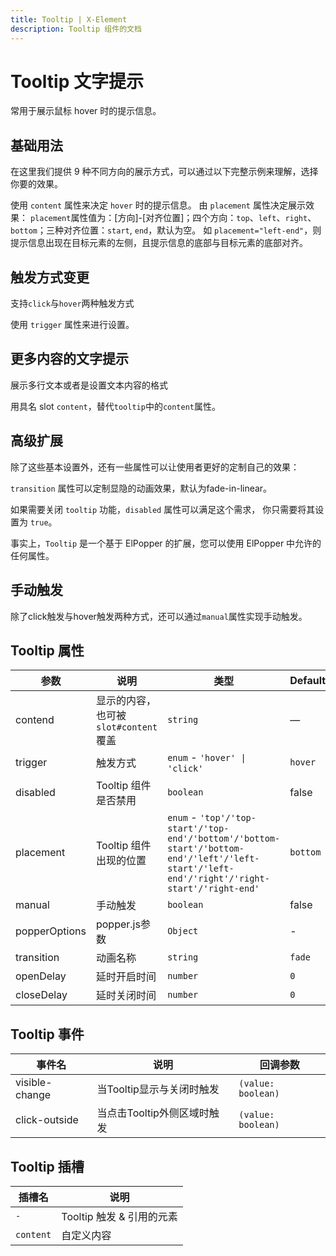 ```yaml
---
title: Tooltip | X-Element
description: Tooltip 组件的文档
---
```


# Tooltip 文字提示

常用于展示鼠标 hover 时的提示信息。

## 基础用法

在这里我们提供 9 种不同方向的展示方式，可以通过以下完整示例来理解，选择你要的效果。

使用 `content` 属性来决定 `hover` 时的提示信息。 由 `placement` 属性决定展示效果： `placement`属性值为：[方向]-[对齐位置]；四个方向：`top`、`left`、`right`、`bottom`；三种对齐位置：`start`, `end`，默认为空。 如 `placement="left-end"`，则提示信息出现在目标元素的左侧，且提示信息的底部与目标元素的底部对齐。

<preview path="../demo/Tooltip/Basic.vue" title="基础用法" description="Tooltip 组件的基础用法"></preview>

## 触发方式变更

支持`click`与`hover`两种触发方式

使用 `trigger` 属性来进行设置。

<preview path="../demo/Tooltip/Trigger.vue" title="触发方式变更" description="Tooltip 组件的触发方式变更"></preview>

## 更多内容的文字提示

展示多行文本或者是设置文本内容的格式

用具名 slot `content`，替代`tooltip`中的`content`属性。

<preview path="../demo/Tooltip/ContentSlot.vue" title="更多内容的文字提示" description="Tooltip 组件的更多内容的文字提示"></preview>

## 高级扩展

除了这些基本设置外，还有一些属性可以让使用者更好的定制自己的效果：

`transition` 属性可以定制显隐的动画效果，默认为fade-in-linear。

如果需要关闭 `tooltip` 功能，`disabled` 属性可以满足这个需求， 你只需要将其设置为 `true`。

事实上，`Tooltip` 是一个基于 ElPopper 的扩展，您可以使用 ElPopper 中允许的任何属性。

<preview path="../demo/Tooltip/AdvancedExpansion.vue" title="高级扩展" description="Tooltip 组件的高级扩展"></preview>

## 手动触发

除了click触发与hover触发两种方式，还可以通过`manual`属性实现手动触发。

<preview path="../demo/Tooltip/Manual.vue" title="手动触发" description="Tooltip 组件的手动触发"></preview>

## Tooltip 属性

| 参数          | 说明                                   | 类型                                                                                                                                         | Default  |
| ------------- | -------------------------------------- | -------------------------------------------------------------------------------------------------------------------------------------------- | -------- |
| contend       | 显示的内容，也可被 `slot#content` 覆盖 | `string`                                                                                                                                     | —        |
| trigger       | 触发方式                               | `enum` - `'hover' \| 'click'`                                                                                                                | `hover`  |
| disabled      | Tooltip 组件是否禁用                   | `boolean`                                                                                                                                    | false    |
| placement     | Tooltip 组件出现的位置                 | `enum` - `'top'/'top-start'/'top-end'/'bottom'/'bottom-start'/'bottom-end'/'left'/'left-start'/'left-end'/'right'/'right-start'/'right-end'` | `bottom` |
| manual        | 手动触发                               | `boolean`                                                                                                                                    | false    |
| popperOptions | popper.js参数                          | `Object`                                                                                                                                     | -        |
| transition    | 动画名称                               | `string`                                                                                                                                     | `fade`   |
| openDelay     | 延时开启时间                           | `number`                                                                                                                                     | `0`      |
| closeDelay    | 延时关闭时间                           | `number`                                                                                                                                     | `0`      |

## Tooltip 事件

| 事件名         | 说明                        | 回调参数           |
| -------------- | --------------------------- | ------------------ |
| visible-change | 当Tooltip显示与关闭时触发   | `(value: boolean)` |
| click-outside  | 当点击Tooltip外侧区域时触发 | `(value: boolean)` |

## Tooltip 插槽

| 插槽名    | 说明                      |
| --------- | ------------------------- |
| `-`       | Tooltip 触发 & 引用的元素 |
| `content` | 自定义内容                |
